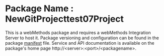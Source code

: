 # Package Name : NewGitProjecttest07Project
This is a webMethods package and requires a webMethods Integration Server to host it. Package versioning and configuration can be found in the package [manifest](./NewGitProjecttest07Project/manifest.v3) file. Service and API documentation is available on the package's home page http://&lt;server&gt;:&lt;port&gt;/&lt;packagename>.